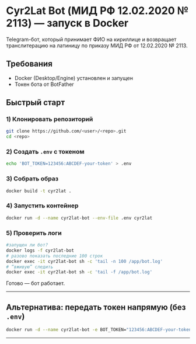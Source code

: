# Cyr2Lat Bot (МИД РФ 12.02.2020 № 2113) — запуск в Docker

Telegram-бот, который принимает ФИО на кириллице и возвращает транслитерацию на латиницу по приказу МИД РФ от 12.02.2020 № 2113.

## Требования

* Docker (Desktop/Engine) установлен и запущен
* Токен бота от BotFather

## Быстрый старт

### 1) Клонировать репозиторий

```bash
git clone https://github.com/<user>/<repo>.git
cd <repo>
```

### 2) Создать `.env` с токеном

```bash
echo 'BOT_TOKEN=123456:ABCDEF-your-token' > .env
```

### 3) Собрать образ

```bash
docker build -t cyr2lat .
```

### 4) Запустить контейнер

```bash
docker run -d --name cyr2lat-bot --env-file .env cyr2lat
```

### 5) Проверить логи

```bash
#запущен ли бот?
docker logs -f cyr2lat-bot
# разово показать последние 100 строк
docker exec -it cyr2lat-bot sh -c 'tail -n 100 /app/bot.log'
# “вживую” следить
docker exec -it cyr2lat-bot sh -c 'tail -f /app/bot.log'
```

Готово — бот работает.

---

## Альтернатива: передать токен напрямую (без `.env`)

```bash
docker run -d --name cyr2lat-bot -e BOT_TOKEN="123456:ABCDEF-your-token" cyr2lat
```

---

